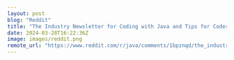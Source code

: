 ```yaml
---
layout: post
blog: "Reddit"
title: "The Industry Newsletter for Coding with Java and Tips for Coders"
date: 2024-03-28T16:22:36Z
image: images/reddit.png
remote_url: "https://www.reddit.com/r/java/comments/1bpznqd/the_industry_newsletter_for_coding_with_java_and/"
---
```

